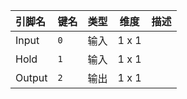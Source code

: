 <!--
DO NOT EDIT THIS FILE DIRECTLY.
This file is generated by tools/comp-docs.js.
All changes will be overwritten by regeneration.
-->

<slot class="model-pins">

| 引脚名 | 键名 | 类型 | 维度 | 描述 |
|:------ |:---- |:----:|:----:|:---- |
| Input | `0` | 输入 | 1 x 1 |  |
| Hold | `1` | 输入 | 1 x 1 |  |
| Output | `2` | 输出 | 1 x 1 |  |

</slot>
